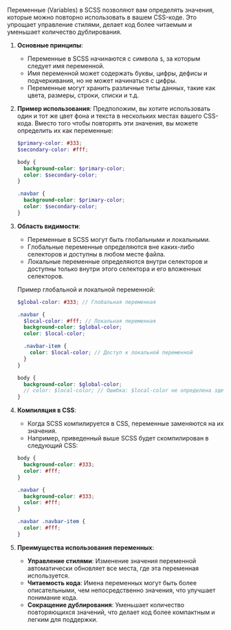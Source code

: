 Переменные (Variables) в SCSS позволяют вам определять значения, которые можно повторно использовать в вашем CSS-коде. Это упрощает управление стилями, делает код более читаемым и уменьшает количество дублирования.

1. **Основные принципы**:
   - Переменные в SCSS начинаются с символа `$`, за которым следует имя переменной.
   - Имя переменной может содержать буквы, цифры, дефисы и подчеркивания, но не может начинаться с цифры.
   - Переменные могут хранить различные типы данных, такие как цвета, размеры, строки, списки и т.д.

2. **Пример использования**:
   Предположим, вы хотите использовать один и тот же цвет фона и текста в нескольких местах вашего CSS-кода. Вместо того чтобы повторять эти значения, вы можете определить их как переменные:

   ```scss
   $primary-color: #333;
   $secondary-color: #fff;

   body {
     background-color: $primary-color;
     color: $secondary-color;
   }

   .navbar {
     background-color: $primary-color;
     color: $secondary-color;
   }
   ```

3. **Область видимости**:
   - Переменные в SCSS могут быть глобальными и локальными.
   - Глобальные переменные определяются вне каких-либо селекторов и доступны в любом месте файла.
   - Локальные переменные определяются внутри селекторов и доступны только внутри этого селектора и его вложенных селекторов.

   Пример глобальной и локальной переменной:

   ```scss
   $global-color: #333; // Глобальная переменная

   .navbar {
     $local-color: #fff; // Локальная переменная
     background-color: $global-color;
     color: $local-color;

     .navbar-item {
       color: $local-color; // Доступ к локальной переменной
     }
   }

   body {
     background-color: $global-color;
     // color: $local-color; // Ошибка: $local-color не определена здесь
   }
   ```

4. **Компиляция в CSS**:
   - Когда SCSS компилируется в CSS, переменные заменяются на их значения.
   - Например, приведенный выше SCSS будет скомпилирован в следующий CSS:

   ```css
   body {
     background-color: #333;
     color: #fff;
   }

   .navbar {
     background-color: #333;
     color: #fff;
   }

   .navbar .navbar-item {
     color: #fff;
   }
   ```

5. **Преимущества использования переменных**:
   - **Управление стилями**: Изменение значения переменной автоматически обновляет все места, где эта переменная используется.
   - **Читаемость кода**: Имена переменных могут быть более описательными, чем непосредственно значения, что улучшает понимание кода.
   - **Сокращение дублирования**: Уменьшает количество повторяющихся значений, что делает код более компактным и легким для поддержки.

